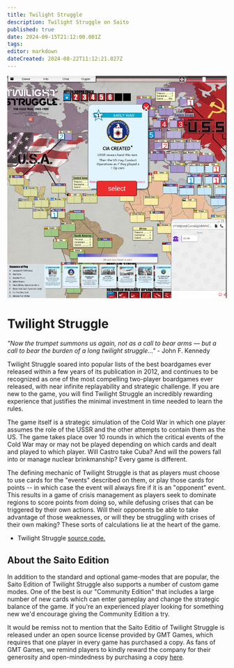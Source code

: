 ```yaml
---
title: Twilight Struggle
description: Twilight Struggle on Saito
published: true
date: 2024-09-15T21:12:00.001Z
tags: 
editor: markdown
dateCreated: 2024-08-22T11:12:21.027Z
---
```


<img src="/ts.png">

# Twilight Struggle

*"Now the trumpet summons us again, not as a call to bear arms –– but a call to bear the burden of a long twilight struggle..."* - John F. Kennedy

Twilight Struggle soared into popular lists of the best boardgames ever released within a few years of its publication in 2012, and continues to be recognized as one of the most compelling two-player boardgames ever released, with near infinite replayability and strategic challenge. If you are new to the game, you will find Twilight Struggle an incredibly rewarding experience that justifies the minimal investment in time needed to learn the rules.

The game itself is a strategic simulation of the Cold War in which one player assumes the role of the USSR and the other attempts to contain them as the US. The game takes place over 10 rounds in which the critical events of the Cold War may or may not be played depending on which cards and dealt and played to which player. Will Castro take Cuba? And will the powers fall into or manage nuclear brinkmanship? Every game is different.

The defining mechanic of Twilight Struggle is that as players must choose to use cards for the "events" described on them, or play those cards for points -- in which case the event will always fire if it is an "opponent" event. This results in a game of crisis management as players seek to dominate regions to score points from doing so, while defusing crises that can be triggered by their own actions. Will their opponents be able to take advantage of those weaknesses, or will they be struggling with crises of their own making? These sorts of calculations lie at the heart of the game.

- Twilight Struggle [source code.](https://github.com/SaitoTech/saito-lite-rust/tree/master/mods/twilight)

## About the Saito Edition

In addition to the standard and optional game-modes that are popular, the Saito Edition of Twilight Struggle also supports a number of custom game modes. One of the best is our "Community Edition" that includes a large number of new cards which can enter gameplay and change the strategic balance of the game. If you're an experienced player looking for something new we'd encourage giving the Community Edition a try.

It would be remiss not to mention that the Saito Editio of Twilight Struggle is released under an open source license provided by GMT Games, which requires that one player in every game has purchased a copy. As fans of GMT Games, we remind players to kindly reward the company for their generosity and open-mindedness by purchasing a copy [here](https://www.amazon.com/GMT-Games-Twilight-Struggle-Deluxe/dp/B0060L6EE4).
